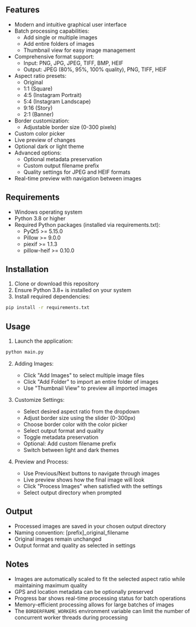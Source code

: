 ## Features

- Modern and intuitive graphical user interface
- Batch processing capabilities:
  - Add single or multiple images
  - Add entire folders of images
  - Thumbnail view for easy image management
- Comprehensive format support:
  - Input: PNG, JPG, JPEG, TIFF, BMP, HEIF
  - Output: JPEG (80%, 95%, 100% quality), PNG, TIFF, HEIF
- Aspect ratio presets:
  - Original
  - 1:1 (Square)
  - 4:5 (Instagram Portrait)
  - 5:4 (Instagram Landscape)
  - 9:16 (Story)
  - 2:1 (Banner)
- Border customization:
  - Adjustable border size (0-300 pixels)
- Custom color picker
- Live preview of changes
- Optional dark or light theme
- Advanced options:
  - Optional metadata preservation
  - Custom output filename prefix
  - Quality settings for JPEG and HEIF formats
- Real-time preview with navigation between images

## Requirements

- Windows operating system
- Python 3.8 or higher
- Required Python packages (installed via requirements.txt):
  - PyQt5 >= 5.15.0
  - Pillow >= 9.0.0
  - piexif >= 1.1.3
  - pillow-heif >= 0.10.0

## Installation

1. Clone or download this repository
2. Ensure Python 3.8+ is installed on your system
3. Install required dependencies:
```bash
pip install -r requirements.txt
```

## Usage

1. Launch the application:
```bash
python main.py
```

2. Adding Images:
   - Click "Add Images" to select multiple image files
   - Click "Add Folder" to import an entire folder of images
   - Use "Thumbnail View" to preview all imported images

3. Customize Settings:
   - Select desired aspect ratio from the dropdown
   - Adjust border size using the slider (0-300px)
   - Choose border color with the color picker
   - Select output format and quality
   - Toggle metadata preservation
   - Optional: Add custom filename prefix
   - Switch between light and dark themes

4. Preview and Process:
   - Use Previous/Next buttons to navigate through images
   - Live preview shows how the final image will look
   - Click "Process Images" when satisfied with the settings
   - Select output directory when prompted

## Output

- Processed images are saved in your chosen output directory
- Naming convention: [prefix]_original_filename
- Original images remain unchanged
- Output format and quality as selected in settings

## Notes

- Images are automatically scaled to fit the selected aspect ratio while maintaining maximum quality
- GPS and location metadata can be optionally preserved
- Progress bar shows real-time processing status for batch operations
- Memory-efficient processing allows for large batches of images
- The ``BORDERFRAME_WORKERS`` environment variable can limit the
  number of concurrent worker threads during processing
